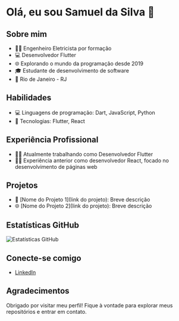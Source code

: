 # Olá, eu sou Samuel da Silva 👋

## Sobre mim
- 👨‍🎓 Engenheiro Eletricista por formação
- 💻 Desenvolvedor Flutter
- 🌐 Explorando o mundo da programação desde 2019
- 🎓 Estudante de desenvolvimento de software
- 📍  Rio de Janeiro - RJ
  
## Habilidades
- 💻 Linguagens de programação: Dart, JavaScript, Python
- 🚀 Tecnologias: Flutter, React

## Experiência Profissional
- 👨‍💼 Atualmente trabalhando como Desenvolvedor Flutter
- 👨‍💻 Experiência anterior como desenvolvedor React, focado no desenvolvimento de páginas web

## Projetos
- 🚗 [Nome do Projeto 1](link do projeto): Breve descrição
- 🌐 [Nome do Projeto 2](link do projeto): Breve descrição


## Estatísticas GitHub
![Estatísticas GitHub](https://github-readme-stats.vercel.app/api?username=7-Silva&show_icons=true&hide_title=true&count_private=true)

## Conecte-se comigo
- [LinkedIn](https://www.linkedin.com/in/7-silva/)

## Agradecimentos
Obrigado por visitar meu perfil! Fique à vontade para explorar meus repositórios e entrar em contato.

